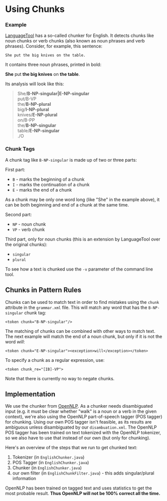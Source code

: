 # Using Chunks

### Example

[LanguageTool](https://languagetool.org) has a so-called chunker for English. It 
detects chunks like noun chunks or verb chunks (also known as noun 
phrases and verb phrases). Consider, for example, this sentence:

`She put the big knives on the table.`

It contains three noun phrases, printed in bold:

**She** put **the big knives** on **the table**.

Its analysis will look like this:

> She/**B-NP-singular|E-NP-singular**    
put/B-VP  
the/**B-NP-plural**  
big/**I-NP-plural**  
knives/**E-NP-plural**  
on/B-PP  
the/**B-NP-singular**  
table/**E-NP-singular**  
./O

### Chunk Tags

A chunk tag like `B-NP-singular` is made up of two or three parts:

First part:

* `B` - marks the beginning of a chunk
* `I` - marks the continuation of a chunk
* `E` - marks the end of a chunk

As a chunk may be only one word long (like "She" in the example above), 
it can be both beginning and end of a chunk at the same time.

Second part:

* `NP` - noun chunk
* `VP` - verb chunk

Third part, only for noun chunks (this is an extension by LanguageTool 
over the original chunks):

* `singular`
* `plural`

To see how a text is chunked use the `-v` parameter of the command line 
tool.

## Chunks in Pattern Rules

Chunks can be used to match text in order to find mistakes using the 
`chunk` attribute in the `grammar.xml` file. This will match any word 
that has the `B-NP-singular` chunk tag:

`<token chunk="B-NP-singular"/>`

The matching of chunks can be combined with other ways to match text. 
The next example will match the end of a noun chunk, but only if it is 
not the word *will*:

`<token chunk="E-NP-singular"><exception>will</exception></token>`

To specify a chunk as a regular expression, use:

`<token chunk_re="[IB]-VP">`

Note that there is currently no way to negate chunks.

## Implementation

We use the chunker from [OpenNLP](http://opennlp.apache.org). As a 
chunker needs disambiguated input (e.g. it must be clear whether "walk" 
is a noun or a verb in the given context), we're also using the OpenNLP 
part-of-speech tagger (POS tagger) for chunking. Using our own POS 
tagger isn't feasible, as its results are ambiguous unless 
disambiguated by our `disambuation.xml`. The OpenNLP POS tagger has 
been trained on text tokenized with the OpenNLP tokenizer, so we also 
have to use that instead of our own (but only for chunking).

Here's an overview of the steps that we run to get chunked text:

1. Tokenizer (in `EnglishChunker.java`)
2. POS Tagger (in `EnglishChunker.java`)
3. Chunker (in `EnglishChunker.java`)
4. our own filter (in `EnglishChunkFilter.java`) - this adds singular/plural information

OpenNLP has been trained on tagged text and uses statistics to get the 
most probable result. **Thus OpenNLP will not be 100% correct all the 
time.**

